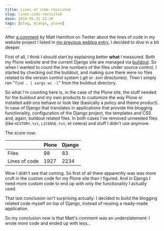 ```yaml
---
title: Lines of code revisited
slug: lines-code-revisited
date: 2010-05-31 22:20
tags: [blog, django, plone]
---
```


After [a comment](http://twitter.com/HammerToe/status/15102276578) by
Matt Hamilton on Twitter about the lines of code in my website project
I listed in
[my previous weblog entry](/weblog/2010/05/30/switch-django/), I
decided to dive in a bit deeper.

First of all, I think I should start by explaining better **what** I
measured. Both my Plone website and the current Django site are
managed via [buildout](http://www.buildout.org/). So when I wanted to
count the line numbers of the files under source control, I started by
checking out the buildout, and making sure there were no files related
to the version control system (.git or .svn directories). Then I
simply ran "``find . | xargs wc -l``" from the buildout directory.

So what I'm counting here is, in the case of the Plone site, the stuff
needed for the buildout and my own products to customize the way Plone
or installed add-ons behave or look like (basically a policy and theme
product). In case of Django that translates in applications that
provide the blogging functionality, configuration of the Django
project, the templates and CSS and, again, buildout related files. In
both cases I've removed unneeded files (like ``HISTORY.txt``,
``LICENSE.txt``, et cetera) and stuff I didn't use anymore.

The score now:

<table>
  <thead>
    <tr>
      <th> </th>
      <th>Plone</th>
      <th>Django</th>
    </tr>
  </thead>
  <tbody>
    <tr>
      <td>Files</td>
      <td class="tabular-number">98</td>
      <td class="tabular-number">83</td>
    </tr>
    <tr>
      <td>Lines of code</td>
      <td class="tabular-number">1927</td>
      <td class="tabular-number">2234</td>
    </tr>
  </tbody>
</table>

Wow I didn't see that coming. So first of all there apparently was was
more cruft in the custom code for my Plone site than I figured. And in
Django I need more custom code to end up with only the functionality I
actually used.

That last conclusion isn't surprising actually: I decided to build the
blogging related code myself on top of Django, instead of reusing a
ready-made application.

So my conclusion now is that Matt's comment was an understatement: I
wrote *more* code and ended up with less...
